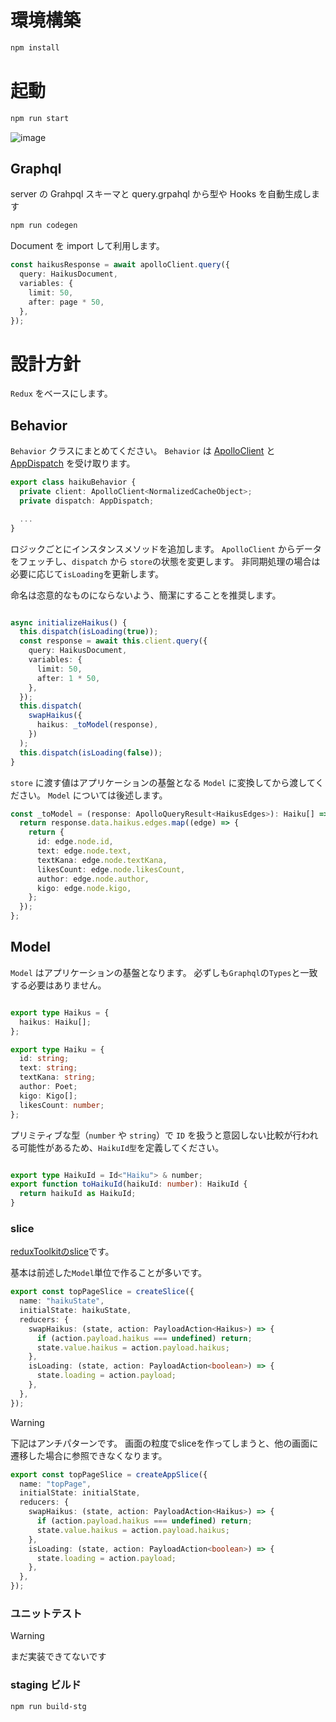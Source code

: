# 環境構築

```zsh
npm install
```

# 起動

```zsh
npm run start
```

![image](https://github.com/tomoyukitanaka1171/haiku_com/assets/88293843/6bb1f983-ad45-4fe1-95a0-07fcd5fc5ff0)

## Graphql

server の Grahpql スキーマと query.grpahql から型や Hooks を自動生成します

```zsh
npm run codegen
```

Document を import して利用します。

```typescript
const haikusResponse = await apolloClient.query({
  query: HaikusDocument,
  variables: {
    limit: 50,
    after: page * 50,
  },
});
```

# 設計方針

`Redux` をベースにします。

## Behavior

`Behavior` クラスにまとめてください。
`Behavior` は [ApolloClient](https://www.apollographql.com/docs/react/api/core/ApolloClient/) と [AppDispatch](https://redux-toolkit.js.org/rtk-query/usage-with-typescript#typing-dispatch-and-getstate) を受け取ります。

```typescript
export class haikuBehavior {
  private client: ApolloClient<NormalizedCacheObject>;
  private dispatch: AppDispatch;

  ...
}
```

ロジックごとにインスタンスメソッドを追加します。
`ApolloClient` からデータをフェッチし、`dispatch` から `store`の状態を変更します。
非同期処理の場合は必要に応じて`isLoading`を更新します。

命名は恣意的なものにならないよう、簡潔にすることを推奨します。

```typescript

async initializeHaikus() {
  this.dispatch(isLoading(true));
  const response = await this.client.query({
    query: HaikusDocument,
    variables: {
      limit: 50,
      after: 1 * 50,
    },
  });
  this.dispatch(
    swapHaikus({
      haikus: _toModel(response),
    })
  );
  this.dispatch(isLoading(false));
}

```

`store` に渡す値はアプリケーションの基盤となる `Model` に変換してから渡してください。
`Model` については後述します。

```typescript
const _toModel = (response: ApolloQueryResult<HaikusEdges>): Haiku[] => {
  return response.data.haikus.edges.map((edge) => {
    return {
      id: edge.node.id,
      text: edge.node.text,
      textKana: edge.node.textKana,
      likesCount: edge.node.likesCount,
      author: edge.node.author,
      kigo: edge.node.kigo,
    };
  });
};
```

## Model

`Model` はアプリケーションの基盤となります。
必ずしも`Graphql`の`Types`と一致する必要はありません。

```typescript

export type Haikus = {
  haikus: Haiku[];
};

export type Haiku = {
  id: string;
  text: string;
  textKana: string;
  author: Poet;
  kigo: Kigo[];
  likesCount: number;
};

```

プリミティブな型（`number` や `string`）で `ID` を扱うと意図しない比較が行われる可能性があるため、`HaikuId型`を定義してください。 

```typescript

export type HaikuId = Id<"Haiku"> & number;
export function toHaikuId(haikuId: number): HaikuId {
  return haikuId as HaikuId;
}

```

### slice

[reduxToolkitのslice](https://redux-toolkit.js.org/api/createSlice)です。

基本は前述した`Model`単位で作ることが多いです。

```typescript
export const topPageSlice = createSlice({
  name: "haikuState",
  initialState: haikuState,
  reducers: {
    swapHaikus: (state, action: PayloadAction<Haikus>) => {
      if (action.payload.haikus === undefined) return;
      state.value.haikus = action.payload.haikus;
    },
    isLoading: (state, action: PayloadAction<boolean>) => {
      state.loading = action.payload;
    },
  },
});
```

> [!Warning]
> 下記はアンチパターンです。
> 画面の粒度でsliceを作ってしまうと、他の画面に遷移した場合に参照できなくなります。

```typescript
export const topPageSlice = createAppSlice({
  name: "topPage",
  initialState: initialState,
  reducers: {
    swapHaikus: (state, action: PayloadAction<Haikus>) => {
      if (action.payload.haikus === undefined) return;
      state.value.haikus = action.payload.haikus;
    },
    isLoading: (state, action: PayloadAction<boolean>) => {
      state.loading = action.payload;
    },
  },
});
```

### ユニットテスト

> [!Warning]
> まだ実装できてないです

### staging ビルド

```
npm run build-stg
```
